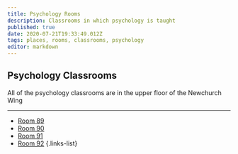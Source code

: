 ```yaml
---
title: Psychology Rooms
description: Classrooms in which psychology is taught
published: true
date: 2020-07-21T19:33:49.012Z
tags: places, rooms, classrooms, psychology
editor: markdown
---
```


## Psychology Classrooms
All of the psychology classrooms are in the upper floor of the Newchurch Wing
___
- [Room 89](/groups/rooms/psychology/89)
- [Room 90](/groups/rooms/psychology/90)
- [Room 91](/groups/rooms/psychology/91)
- [Room 92](/groups/rooms/psychology/92)
{.links-list}
